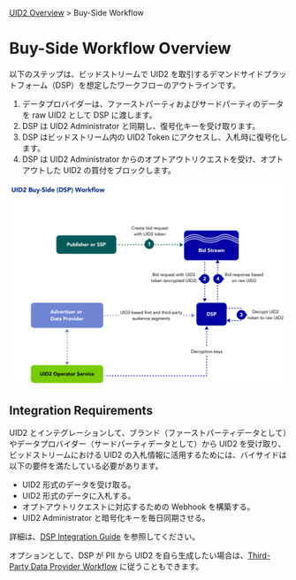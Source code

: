 [UID2 Overview](../README-ja.md) > Buy-Side Workflow

# Buy-Side Workflow Overview

以下のステップは、ビッドストリームで UID2 を取引するデマンドサイドプラットフォーム（DSP）を想定したワークフローのアウトラインです。

1. データプロバイダーは、ファーストパーティおよびサードパーティのデータを raw UID2 として DSP に渡します。
2. DSP は UID2 Administrator と同期し、復号化キーを受け取ります。
3. DSP はビッドストリーム内の UID2 Token にアクセスし、入札時に復号化します。
4. DSP は UID2 Administrator からのオプトアウトリクエストを受け、オプトアウトした UID2 の買付をブロックします。

![Buy-Side Workflow](images/UID2BuySIdeDSPWorkflow.jpg)

## Integration Requirements

UID2 とインテグレーションして、ブランド（ファーストパーティデータとして）やデータプロバイダー（サードパーティデータとして）から UID2 を受け取り、ビッドストリームにおける UID2 の入札情報に活用するためには、バイサイドは以下の要件を満たしている必要があります。

- UID2 形式のデータを受け取る。
- UID2 形式のデータに入札する。
- オプトアウトリクエストに対応するための Webhook を構築する。
- UID2 Administrator と暗号化キーを毎日同期させる。

詳細は、[DSP Integration Guide](../api-ja/v2/guides/dsp-guide.md) を参照してください。

オプションとして、DSP が PII から UID2 を自ら生成したい場合は、[Third-Party Data Provider Workflow](workflow-overview-3p-data-provider-ja.md) に従うこともできます。
